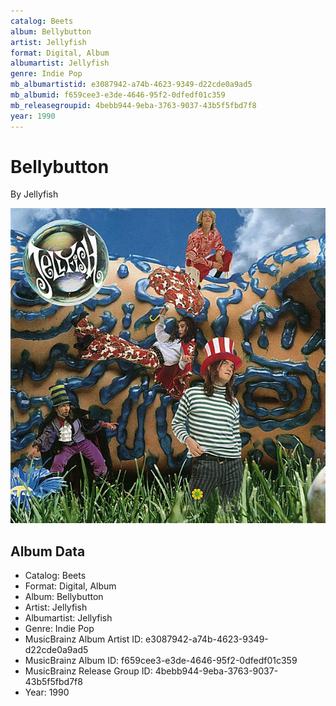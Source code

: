 ```yaml
---
catalog: Beets
album: Bellybutton
artist: Jellyfish
format: Digital, Album
albumartist: Jellyfish
genre: Indie Pop
mb_albumartistid: e3087942-a74b-4623-9349-d22cde0a9ad5
mb_albumid: f659cee3-e3de-4646-95f2-0dfedf01c359
mb_releasegroupid: 4bebb944-9eba-3763-9037-43b5f5fbd7f8
year: 1990
---
```


# Bellybutton

By Jellyfish

![](../../assets/beetscovers/Jellyfish-Bellybutton.jpg)

## Album Data

- Catalog: Beets
- Format: Digital, Album
- Album: Bellybutton
- Artist: Jellyfish
- Albumartist: Jellyfish
- Genre: Indie Pop
- MusicBrainz Album Artist ID: e3087942-a74b-4623-9349-d22cde0a9ad5
- MusicBrainz Album ID: f659cee3-e3de-4646-95f2-0dfedf01c359
- MusicBrainz Release Group ID: 4bebb944-9eba-3763-9037-43b5f5fbd7f8
- Year: 1990

